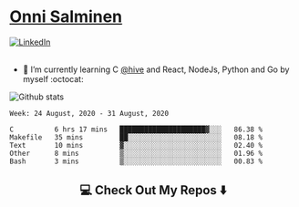 <h1> <a href="https://osalmine.github.io/cv/">Onni Salminen</a></h1>
<a href="https://www.linkedin.com/in/onni-salminen/" target="_blank"><img src="https://img.shields.io/badge/LinkedIn-%230077B5.svg?&style=flat-square&logo=linkedin&logoColor=white" alt="LinkedIn"></a>
<br />
<br />

- 🌱 I’m currently learning C <a href="https://www.hive.fi/en/">@hive</a> and React, NodeJs, Python and Go by myself :octocat:

![Github stats](https://github-readme-stats.vercel.app/api?username=osalmine&count_private=true&show_icons=true&theme=graywhite&hide=issues,stars)

<!--START_SECTION:waka-->
```text
Week: 24 August, 2020 - 31 August, 2020

C          6 hrs 17 mins   █████████████████████▓░░░   86.38 % 
Makefile   35 mins         ██░░░░░░░░░░░░░░░░░░░░░░░   08.18 % 
Text       10 mins         ▓░░░░░░░░░░░░░░░░░░░░░░░░   02.40 % 
Other      8 mins          ▒░░░░░░░░░░░░░░░░░░░░░░░░   01.96 % 
Bash       3 mins          ▒░░░░░░░░░░░░░░░░░░░░░░░░   00.83 % 
```
<!--END_SECTION:waka-->

<h2  align="center">💻 Check Out My Repos ⬇️ </h2>
